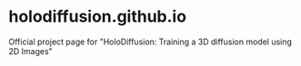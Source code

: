# holodiffusion.github.io
Official project page for "HoloDiffusion: Training a 3D diffusion model using 2D Images"
